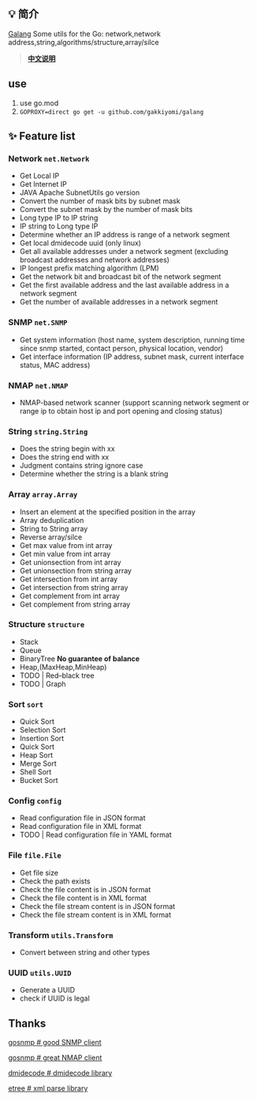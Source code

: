 
## 💡 简介


[Galang](https://github.com/gakkiyomi/galang) Some utils for the Go: network,network address,string,algorithms/structure,array/silce


> **[中文说明](README.zh-CN.md)**

## use
   1. use go.mod
   2. `GOPROXY=direct go get -u github.com/gakkiyomi/galang`

## ✨ Feature list

### Network `net.Network`

* Get Local IP
* Get Internet IP
* JAVA Apache SubnetUtils go version
* Convert the number of mask bits by subnet mask
* Convert the subnet mask by the number of mask bits
* Long type IP to IP string
* IP string to Long type IP
* Determine whether an IP address is range of a network segment
* Get local dmidecode uuid (only linux)
* Get all available addresses under a network segment (excluding broadcast addresses and network addresses)
* IP longest prefix matching algorithm (LPM)
* Get the network bit and broadcast bit of the network segment
* Get the first available address and the last available address in a network segment
* Get the number of available addresses in a network segment

### SNMP `net.SNMP`

* Get system information (host name, system description, running time since snmp started, contact person, physical location, vendor)
* Get interface information (IP address, subnet mask, current interface status, MAC address)

### NMAP `net.NMAP`

* NMAP-based network scanner (support scanning network segment or range ip to obtain host ip and port opening and closing status)

### String `string.String`

* Does the string begin with xx
* Does the string end with xx
* Judgment contains string ignore case
* Determine whether the string is a blank string

### Array `array.Array`

* Insert an element at the specified position in the array
* Array deduplication
* String to String array
* Reverse array/silce
* Get max value from int array
* Get min value from int array
* Get unionsection from int array
* Get unionsection from string array
* Get intersection from int array
* Get intersection from string array
* Get complement from int array
* Get complement from string array

### Structure `structure`

* Stack
* Queue
* BinaryTree **No guarantee of balance**
* Heap,(MaxHeap,MinHeap)
* TODO | Red–black tree
* TODO | Graph

### Sort `sort`
* Quick Sort
* Selection Sort
* Insertion Sort
* Quick Sort
* Heap Sort
* Merge Sort
* Shell Sort
* Bucket Sort

### Config `config`

* Read configuration file in JSON format
* Read configuration file in XML format
* TODO | Read configuration file in YAML format

### File `file.File`

* Get file size
* Check the path exists
* Check the file content is in JSON format
* Check the file content is in XML format
* Check the file stream content is in JSON format
* Check the file stream content is in XML format

### Transform `utils.Transform`

* Convert between string and other types

### UUID `utils.UUID`
* Generate a UUID
* check if UUID is legal



## Thanks
[gosnmp # good SNMP client](https://github.com/alouca/gosnmp)

[gosnmp # great NMAP client](https://github.com/Ullaakut/nmap)

[dmidecode # dmidecode library](https://github.com/dselans/dmidecode)

[etree # xml parse library](https://github.com/beevik/etree)
